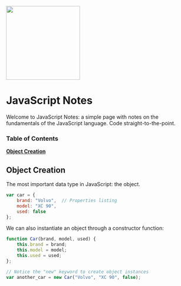 <a name="README">[<img src="https://github.com/rentes/javascript-notes/img/JS.png" width="200px" height="200px" />](https://github.com/rentes/javascript-notes)</a>

# JavaScript Notes

Welcome to JavaScript Notes: a simple page with notes on the fundamentals
of the JavaScript language. Code straight-to-the-point.

### Table of Contents
**[Object Creation](#object-creation)**

## Object Creation

The most important data type in JavaScript: the object.

```JavaScript
var car = {
	brand: "Volvo",  // Properties listing
	model: "XC 90",
	used: false
};
```

We can also instantiate an object through a constructor function:

```JavaScript
function Car(brand, model, used) {
	this.brand = brand;
	this.model = model;
	this.used = used;
};

// Notice the "new" keyword to create object instances
var another_car = new Car("Volvo", "XC 90", false);

```
